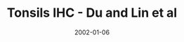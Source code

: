---
title: Tonsils IHC - Du and Lin et al
image: https://www.cycif.org/assets/img/du-lin-rashid-nat-protoc-2019/TONSIL_IHC.jpg
date: '2002-01-06'
minerva_link: https://www.cycif.org/data/du-lin-rashid-nat-protoc-2019/osd-TONSIL_IHC.html
info_link: https://www.cycif.org/data/du-lin-rashid-nat-protoc-2019/index.html
show_page_link: false
---